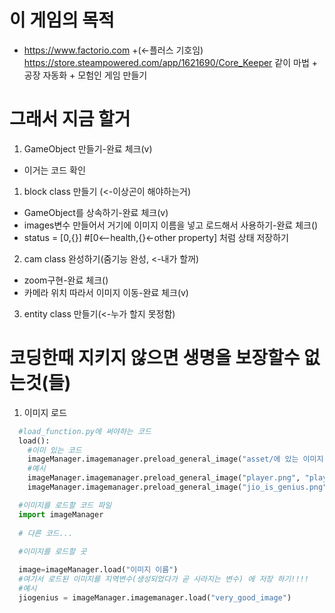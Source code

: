 # 이 게임의 목적
- https://www.factorio.com +(<-플러스 기호임) https://store.steampowered.com/app/1621690/Core_Keeper 같이 마법 + 공장 자동화 + 모험인 게임 만들기

# 그래서 지금 할거
1. GameObject 만들기-완료 체크(v)
  - 이거는 코드 확인
1. block class 만들기 (<-이상곤이 해야하는거)
  - GameObject를 상속하기-완료 체크(v)
  - images변수 만들어서 거기에 이미지 이름을 넣고 로드해서 사용하기-완료 체크()
  - status = [0,{}] #[0<--health,{}<-other property] 처럼 상태 저장하기 
2. cam class 완성하기(줌기능 완성, <-내가 할꺼)
  - zoom구현-완료 체크()
  - 카메라 위치 따라서 이미지 이동-완료 체크(v)
3. entity class 만들기(<-누가 할지 못정함)

# 코딩한때 지키지 않으면 생명을 보장할수 없는것(들)
1. 이미지 로드
```load_function.py
  #load_function.py에 써야하는 코드
  load():
    #이미 있는 코드
    imageManager.imagemanager.preload_general_image("asset/에 있는 이미지 이름", "코딩할때 쓸 이미지 이름")
    #예시
    imageManager.imagemanager.preload_general_image("player.png", "player")
    imageManager.imagemanager.preload_general_image("jio_is_genius.png", "very_good_image")
```
```python
  #이미지를 로드할 코드 파일
  import imageManager
   
  # 다른 코드...
  
  #이미지를 로드할 곳

  image=imageManager.load("이미지 이름")
  #여기서 로드된 이미지를 지역변수(생성되었다가 곧 사라지는 변수) 에 저장 하기!!!!
  #예시
  jiogenius = imageManager.imagemanager.load("very_good_image")
   
```
